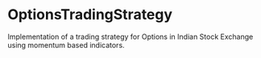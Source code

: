 # OptionsTradingStrategy
 Implementation of a trading strategy for Options in Indian Stock Exchange using momentum based indicators.
